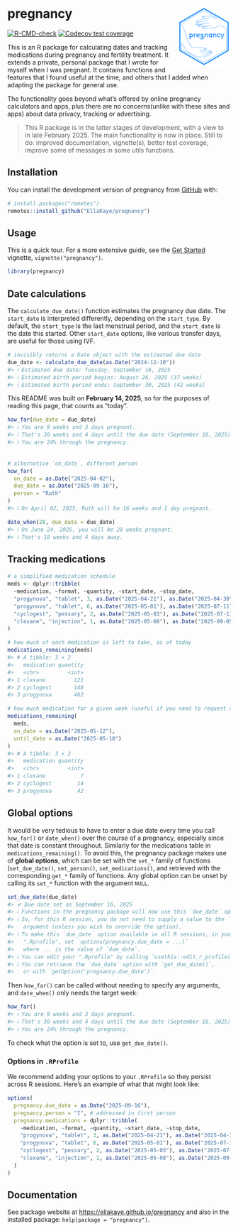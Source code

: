 
<!-- README.md is generated from README.Rmd. Please edit that file -->

# pregnancy <a href="https://ellakaye.github.io/pregnancy/"><img src="man/figures/logo.png" align="right" height="137" alt="pregnancy website" /></a>

<!-- badges: start -->

[![R-CMD-check](https://github.com/EllaKaye/pregnancy/actions/workflows/R-CMD-check.yaml/badge.svg)](https://github.com/EllaKaye/pregnancy/actions/workflows/R-CMD-check.yaml)
[![Codecov test
coverage](https://codecov.io/gh/EllaKaye/pregnancy/branch/main/graph/badge.svg)](https://app.codecov.io/gh/EllaKaye/pregnancy?branch=main)
<!-- badges: end -->

This is an R package for calculating dates and tracking medications
during pregnancy and fertility treatment. It extends a private, personal
package that I wrote for myself when I was pregnant. It contains
functions and features that I found useful at the time, and others that
I added when adapting the package for general use.

The functionality goes beyond what’s offered by online pregnancy
calculators and apps, plus there are no concerns(unlike with these sites
and apps) about data privacy, tracking or advertising.

> This R package is in the latter stages of development, with a view to
> in late February 2025. The main functionality is now in place. Still
> to do: improved documentation, vignette(s), better test coverage,
> improve some of messages in some utils functions.

## Installation

You can install the development version of pregnancy from
[GitHub](https://github.com/) with:

``` r
# install.packages("remotes") 
remotes::install_github("EllaKaye/pregnancy") 
```

## Usage

This is a quick tour. For a more extensive guide, see the [Get
Started](https://ellakaye.github.io/pregnancy/articles/pregnancy.html)
vignette, `vignette("pregnancy")`.

``` r
library(pregnancy)
```

## Date calculations

The `calculate_due_date()` function estimates the pregnancy due date.
The `start_date` is interpreted differently, depending on the
`start_type`. By default, the `start_type` is the last menstrual period,
and the `start_date` is the date this started. Other `start_date`
options, like various transfer days, are useful for those using IVF.

``` r
# invisibly returns a Date object with the estimated due date
due_date <- calculate_due_date(as.Date("2024-12-10"))
#> ℹ Estimated due date: Tuesday, September 16, 2025
#> ℹ Estimated birth period begins: August 26, 2025 (37 weeks)
#> ℹ Estimated birth period ends: September 30, 2025 (42 weeks)
```

This README was built on **February 14, 2025**, so for the purposes of
reading this page, that counts as “today”.

``` r
how_far(due_date = due_date)
#> ℹ You are 9 weeks and 3 days pregnant.
#> ℹ That's 30 weeks and 4 days until the due date (September 16, 2025).
#> ℹ You are 24% through the pregnancy.
```

``` r

# alternative `on_date`, different person
how_far(
  on_date = as.Date("2025-04-02"),
  due_date = as.Date("2025-09-16"),
  person = "Ruth"
)
#> ℹ On April 02, 2025, Ruth will be 16 weeks and 1 day pregnant.
```

``` r
date_when(28, due_date = due_date)
#> ℹ On June 24, 2025, you will be 28 weeks pregnant.
#> ℹ That's 18 weeks and 4 days away.
```

## Tracking medications

``` r
# a simplified medication schedule
meds <- dplyr::tribble(
  ~medication, ~format, ~quantity, ~start_date, ~stop_date,
  "progynova", "tablet", 3, as.Date("2025-04-21"), as.Date("2025-04-30"),
  "progynova", "tablet", 6, as.Date("2025-05-01"), as.Date("2025-07-11"),
  "cyclogest", "pessary", 2, as.Date("2025-05-03"), as.Date("2025-07-11"),
  "clexane", "injection", 1, as.Date("2025-05-08"), as.Date("2025-09-05")
)
```

``` r
# how much of each medication is left to take, as of today
medications_remaining(meds)
#> # A tibble: 3 × 2
#>   medication quantity
#>   <chr>         <int>
#> 1 clexane         121
#> 2 cyclogest       140
#> 3 progynova       462
```

``` r
# how much medication for a given week (useful if you need to request a prescription)
medications_remaining(
  meds, 
  on_date = as.Date("2025-05-12"), 
  until_date = as.Date("2025-05-18")
)
#> # A tibble: 3 × 2
#>   medication quantity
#>   <chr>         <int>
#> 1 clexane           7
#> 2 cyclogest        14
#> 3 progynova        42
```

## Global options

It would be very tedious to have to enter a due date every time you call
`how_far()` or `date_when()` over the course of a pregnancy, especially
since that date is constant throughout. Similarly for the medications
table in `medications_remaining()`. To avoid this, the pregnancy package
makes use of **global options**, which can be set with the `set_*`
family of functions (`set_due_date()`, `set_person()`,
`set_medications()`, and retrieved with the corresponding `get_*` family
of functions. Any global option can be unset by calling its `set_*`
function with the argument `NULL`.

``` r
set_due_date(due_date)
#> ✔ Due date set as September 16, 2025
#> ℹ Functions in the pregnancy package will now use this `due_date` option.
#> ℹ So, for this R session, you do not need to supply a value to the `due_date`
#>   argument (unless you wish to override the option).
#> ℹ To make this `due_date` option available in all R sessions, in your
#>   ".Rprofile", set `options(pregnancy.due_date = ...)`
#>   where ... is the value of `due_date`.
#> ℹ You can edit your ".Rprofile" by calling `usethis::edit_r_profile()`
#> ℹ You can retrieve the `due_date` option with `get_due_date()`,
#>   or with `getOption('pregnancy.due_date')`.
```

Then `how_far()` can be called without needing to specify any arguments,
and `date_when()` only needs the target week:

``` r
how_far()
#> ℹ You are 9 weeks and 3 days pregnant.
#> ℹ That's 30 weeks and 4 days until the due date (September 16, 2025).
#> ℹ You are 24% through the pregnancy.
```

To check what the option is set to, use `get_due_date()`.

### Options in `.RProfile`

We recommend adding your options to your `.RProfile` so they persist
across R sessions. Here’s an example of what that might look like:

``` r
options(
  pregnancy.due_date = as.Date("2025-09-16"),
  pregnancy.person = "I", # addressed in first person
  pregnancy.medications = dplyr::tribble(
    ~medication, ~format, ~quantity, ~start_date, ~stop_date,
    "progynova", "tablet", 3, as.Date("2025-04-21"), as.Date("2025-04-30"),
    "progynova", "tablet", 6, as.Date("2025-05-01"), as.Date("2025-07-11"),
    "cyclogest", "pessary", 2, as.Date("2025-05-03"), as.Date("2025-07-11"),
    "clexane", "injection", 1, as.Date("2025-05-08"), as.Date("2025-09-05")
  )
)
```

## Documentation

See package website at <https://ellakaye.github.io/pregnancy> and also
in the installed package: `help(package = "pregnancy")`.
